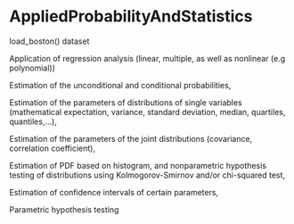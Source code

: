 # AppliedProbabilityAndStatistics
 
 load_boston() dataset
 
Application of regression analysis (linear, multiple, as well as nonlinear (e.g polynomial)) 

Estimation of the unconditional and conditional probabilities,

Estimation of the parameters of distributions of single variables (mathematical 
expectation, variance, standard deviation, median, quartiles, quantiles,...),

Estimation of the parameters of the joint distributions (covariance, correlation 
coefficient),

Estimation of PDF based on histogram, and nonparametric hypothesis testing of 
distributions using Kolmogorov-Smirnov and/or chi-squared test,

Estimation of confidence intervals of certain parameters,

Parametric hypothesis testing
